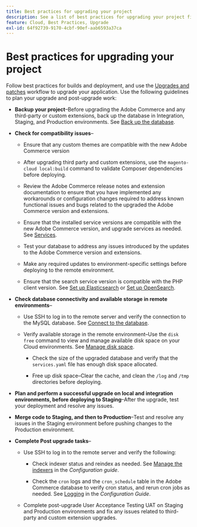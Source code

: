 ```yaml
---
title: Best practices for upgrading your project
description: See a list of best practices for upgrading your project files.
feature: Cloud, Best Practices, Upgrade
exl-id: 64f92739-9170-4cbf-90ef-aab6593a37ca
---
```

# Best practices for upgrading your project

Follow best practices for builds and deployment, and use the [Upgrades and patches](../development/commerce-version.md) workflow to upgrade your application. Use the following guidelines to plan your upgrade and post-upgrade work:

- **Backup your project**–Before upgrading the Adobe Commerce and any third-party or custom extensions, back up the database in Integration, Staging, and Production environments. See [Back up the database](../development/commerce-version.md#project-backup).

- **Check for compatibility issues**–

    - Ensure that any custom themes are compatible with the new Adobe Commerce version

    - After upgrading third party and custom extensions, use the `magento-cloud local:build` command to validate Composer dependencies before deploying.

    - Review the Adobe Commerce release notes and extension documentation to ensure that you have implemented any workarounds or configuration changes required to address known functional issues and bugs related to the upgraded the Adobe Commerce version and extensions.

    - Ensure that the installed service versions are compatible with the new Adobe Commerce version, and upgrade services as needed. See [Services](../services/services-yaml.md).

    - Test your database to address any issues introduced by the updates to the Adobe Commerce version and extensions.

    - Make any required updates to environment-specific settings before deploying to the remote environment.

    - Ensure that the search service version is compatible with the PHP client version. See [Set up Elasticsearch](../services/elasticsearch.md) or [Set up OpenSearch](../services/opensearch.md).

- **Check database connectivity and available storage in remote environments**–

    - Use SSH to log in to the remote server and verify the connection to the MySQL database. See [Connect to the database](../services/mysql.md#connect-to-the-database).

    - Verify available storage in the remote environment–Use the `disk free` command to view and manage available disk space on your Cloud environments. See [Manage disk space](../storage/manage-disk-space.md).

        - Check the size of the upgraded database and verify that the `services.yaml` file has enough disk space allocated.

        - Free up disk space–Clear the cache, and clean the `/log` and `/tmp` directories before deploying.

- **Plan and perform a successful upgrade on local and integration environments, before deploying to Staging**–After the upgrade, test your deployment and resolve any issues.

- **Merge code to Staging, and then to Production**–Test and resolve any issues in the Staging environment before pushing changes to the Production environment.

- **Complete Post upgrade tasks**–

    - Use SSH to log in to the remote server and verify the following:

        - Check indexer status and reindex as needed. See [Manage the indexers](https://experienceleague.adobe.com/docs/commerce-operations/configuration-guide/cli/manage-indexers.html) in the _Configuration guide_.

        - Check the `cron` logs and the `cron_schedule` table in the Adobe Commerce database to verify cron status, and rerun cron jobs as needed.
      See [Logging](https://experienceleague.adobe.com/docs/commerce-operations/configuration-guide/cli/configure-cron-jobs.html#logging) in the _Configuration Guide_.

    - Complete post-upgrade User Acceptance Testing UAT on Staging and Production environments and fix any issues related to third-party and custom extension upgrades.
